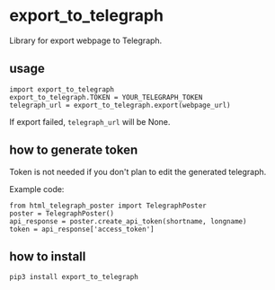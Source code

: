 # export_to_telegraph

Library for export webpage to Telegraph.

## usage

```
import export_to_telegraph
export_to_telegraph.TOKEN = YOUR_TELEGRAPH_TOKEN
telegraph_url = export_to_telegraph.export(webpage_url)
```

If export failed, `telegraph_url` will be None.

## how to generate token

Token is not needed if you don't plan to edit the generated telegraph.

Example code:

```
from html_telegraph_poster import TelegraphPoster
poster = TelegraphPoster()
api_response = poster.create_api_token(shortname, longname)
token = api_response['access_token']
```

## how to install

`pip3 install export_to_telegraph`